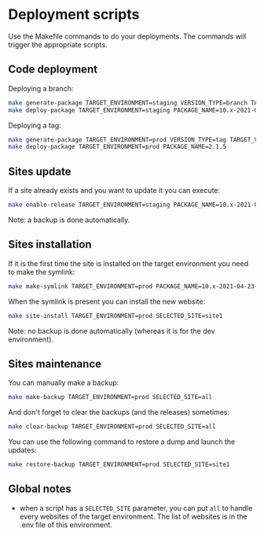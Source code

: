 # Deployment scripts

Use the Makefile commands to do your deployments. The commands will trigger the
appropriate scripts.

## Code deployment

Deploying a branch:
```bash
make generate-package TARGET_ENVIRONMENT=staging VERSION_TYPE=branch TARGET_VERSION=10.x
make deploy-package TARGET_ENVIRONMENT=staging PACKAGE_NAME=10.x-2021-04-23-10h07m23s
```

Deploying a tag:
```bash
make generate-package TARGET_ENVIRONMENT=prod VERSION_TYPE=tag TARGET_VERSION=2.1.5
make deploy-package TARGET_ENVIRONMENT=prod PACKAGE_NAME=2.1.5
```

## Sites update

If a site already exists and you want to update it you can execute:
```bash
make enable-release TARGET_ENVIRONMENT=staging PACKAGE_NAME=10.x-2021-04-23-10h07m23s SELECTED_SITE=site1
```

Note: a backup is done automatically.

## Sites installation

If it is the first time the site is installed on the target environment you need
to make the symlink:
```bash
make make-symlink TARGET_ENVIRONMENT=prod PACKAGE_NAME=10.x-2021-04-23-10h07m23s SELECTED_SITE=site1
```

When the symlink is present you can install the new website:
```bash
make site-install TARGET_ENVIRONMENT=prod SELECTED_SITE=site1
```

Note: no backup is done automatically (whereas it is for the dev environment).

## Sites maintenance

You can manually make a backup:
```bash
make make-backup TARGET_ENVIRONMENT=prod SELECTED_SITE=all
```

And don't forget to clear the backups (and the releases) sometimes:
```bash
make clear-backup TARGET_ENVIRONMENT=prod SELECTED_SITE=all
```

You can use the following command to restore a dump and launch the updates:
```bash
make restore-backup TARGET_ENVIRONMENT=prod SELECTED_SITE=site1
```

## Global notes

* when a script has a `SELECTED_SITE` parameter, you can put `all` to handle
  every websites of the target environment. The list of websites is in the .env
  file of this environment.

